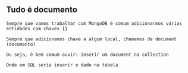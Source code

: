## Tudo é documento

```
Sempre que vamos trabalhar com MongoDB é comum adicionarmos várias entidades com chaves {}
```

```
Sempre que adicionamos chave a algum local, chamamos de document (documento)
```

```
Ou seja, é bem comum ouvir: inserir um document na collection
```

```
Onde em SQL seria inserir o dado na tabela
```
